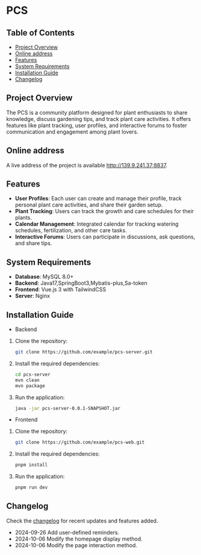 # PCS

## Table of Contents

- [Project Overview](#project-overview)
- [Online address](#online-address)
- [Features](#features)
- [System Requirements](#system-requirements)
- [Installation Guide](#installation-guide)
- [Changelog](#changelog)

## Project Overview

The PCS is a community platform designed for plant enthusiasts to share knowledge, discuss gardening tips, and track plant care activities. It offers features like plant tracking, user profiles, and interactive forums to foster communication and engagement among plant lovers.

## Online address

A live address of the project is available <http://139.9.241.37:8837>.

## Features

- **User Profiles**: Each user can create and manage their profile, track personal plant care activities, and share their garden setup.
- **Plant Tracking**: Users can track the growth and care schedules for their plants.
- **Calendar Management**: Integrated calendar for tracking watering schedules, fertilization, and other care tasks.
- **Interactive Forums**: Users can participate in discussions, ask questions, and share tips.

## System Requirements

- **Database**: MySQL 8.0+
- **Backend**: Java17,SpringBoot3,Mybatis-plus,Sa-token
- **Frontend**: Vue.js 3 with TailwindCSS
- **Server**: Nginx

## Installation Guide

* Backend

1. Clone the repository:

   ```bash
   git clone https://github.com/example/pcs-server.git
   ```

2. Install the required dependencies:

   ```bash
   cd pcs-server
   mvn clean
   mvn package
   ```

3. Run the application:

   ```bash
   java -jar pcs-server-0.0.1-SNAPSHOT.jar
   ```

* Frontend

1. Clone the repository:

   ```bash
   git clone https://github.com/example/pcs-web.git
   ```

2. Install the required dependencies:

   ```bash
   pnpm install
   ```

3. Run the application:

   ```bash
   pnpm run dev
   ```

## Changelog

Check the [changelog](#) for recent updates and features added.

* 2024-09-26 Add user-defined reminders.
* 2024-10-06 Modify the homepage display method.
* 2024-10-06 Modify the page interaction method.

